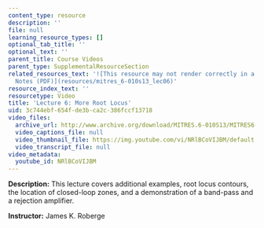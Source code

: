 ```yaml
---
content_type: resource
description: ''
file: null
learning_resource_types: []
optional_tab_title: ''
optional_text: ''
parent_title: Course Videos
parent_type: SupplementalResourceSection
related_resources_text: '![This resource may not render correctly in a screen reader.](/images/inacessible.gif)[Lecture
  Notes (PDF)](resources/mitres_6-010s13_lec06)'
resource_index_text: ''
resourcetype: Video
title: 'Lecture 6: More Root Locus'
uid: 3c744ebf-654f-de3b-ca2c-386fccf13718
video_files:
  archive_url: http://www.archive.org/download/MITRES.6-010S13/MITRES6-010S13_lec06_300k.mp4
  video_captions_file: null
  video_thumbnail_file: https://img.youtube.com/vi/NRlBCoVIJBM/default.jpg
  video_transcript_file: null
video_metadata:
  youtube_id: NRlBCoVIJBM
---
```


**Description:** This lecture covers additional examples, root locus contours, the location of closed-loop zones, and a demonstration of a band-pass and a rejection amplifier.

**Instructor:** James K. Roberge